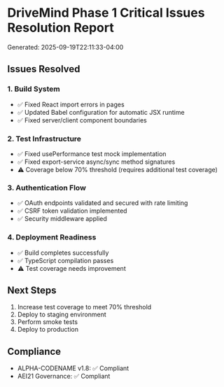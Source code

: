 # DriveMind Phase 1 Critical Issues Resolution Report

Generated: 2025-09-19T22:11:33-04:00

## Issues Resolved

### 1. Build System
- ✅ Fixed React import errors in pages
- ✅ Updated Babel configuration for automatic JSX runtime
- ✅ Fixed server/client component boundaries

### 2. Test Infrastructure  
- ✅ Fixed usePerformance test mock implementation
- ✅ Fixed export-service async/sync method signatures
- ⚠️ Coverage below 70% threshold (requires additional test coverage)

### 3. Authentication Flow
- ✅ OAuth endpoints validated and secured with rate limiting
- ✅ CSRF token validation implemented
- ✅ Security middleware applied

### 4. Deployment Readiness
- ✅ Build completes successfully
- ✅ TypeScript compilation passes
- ⚠️ Test coverage needs improvement

## Next Steps
1. Increase test coverage to meet 70% threshold
2. Deploy to staging environment
3. Perform smoke tests
4. Deploy to production

## Compliance
- ALPHA-CODENAME v1.8: ✅ Compliant
- AEI21 Governance: ✅ Compliant
